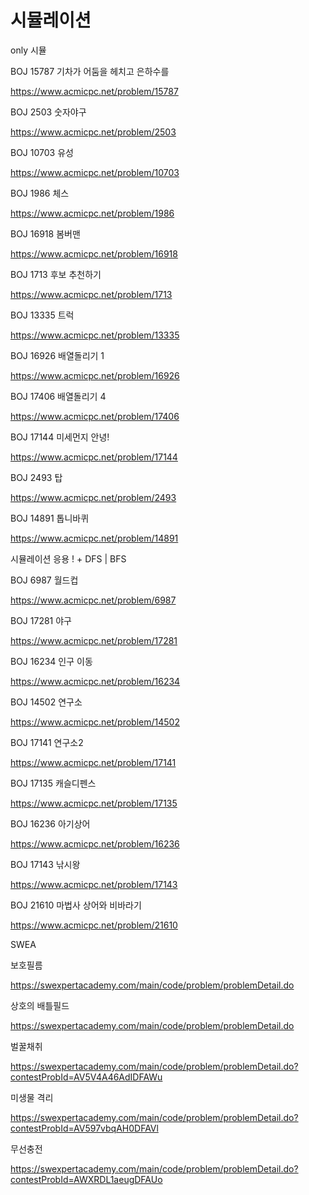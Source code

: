 # 시뮬레이션

only 시뮬

BOJ 15787 기차가 어둠을 헤치고 은하수를

https://www.acmicpc.net/problem/15787

BOJ 2503 숫자야구

https://www.acmicpc.net/problem/2503

BOJ 10703 유성

https://www.acmicpc.net/problem/10703

BOJ 1986 체스

https://www.acmicpc.net/problem/1986

BOJ 16918 봄버맨

https://www.acmicpc.net/problem/16918

BOJ 1713 후보 추천하기

https://www.acmicpc.net/problem/1713

BOJ 13335 트럭

https://www.acmicpc.net/problem/13335

BOJ 16926 배열돌리기 1

https://www.acmicpc.net/problem/16926

BOJ 17406 배열돌리기 4

https://www.acmicpc.net/problem/17406

BOJ 17144 미세먼지 안녕!

https://www.acmicpc.net/problem/17144

BOJ 2493 탑

https://www.acmicpc.net/problem/2493

BOJ 14891 톱니바퀴

https://www.acmicpc.net/problem/14891

시뮬레이션 응용 ! + DFS | BFS

BOJ 6987 월드컵

https://www.acmicpc.net/problem/6987

BOJ 17281 야구

https://www.acmicpc.net/problem/17281

BOJ 16234 인구 이동

https://www.acmicpc.net/problem/16234

BOJ 14502 연구소

https://www.acmicpc.net/problem/14502

BOJ 17141 연구소2

https://www.acmicpc.net/problem/17141

BOJ 17135 캐슬디펜스

https://www.acmicpc.net/problem/17135

BOJ 16236 아기상어

https://www.acmicpc.net/problem/16236

BOJ 17143 낚시왕

https://www.acmicpc.net/problem/17143

BOJ 21610 마법사 상어와 비바라기

https://www.acmicpc.net/problem/21610

SWEA

보호필름

https://swexpertacademy.com/main/code/problem/problemDetail.do

상호의 배틀필드

https://swexpertacademy.com/main/code/problem/problemDetail.do

벌꿀채취

https://swexpertacademy.com/main/code/problem/problemDetail.do?contestProbId=AV5V4A46AdIDFAWu

미생물 격리

https://swexpertacademy.com/main/code/problem/problemDetail.do?contestProbId=AV597vbqAH0DFAVl

무선충전

https://swexpertacademy.com/main/code/problem/problemDetail.do?contestProbId=AWXRDL1aeugDFAUo